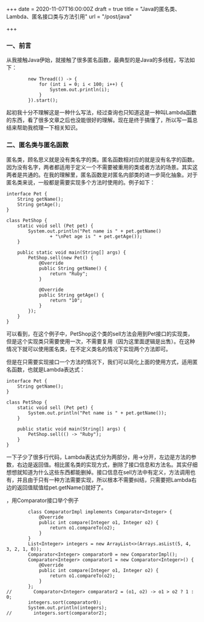 +++
date = 2020-11-07T16:00:00Z
draft = true
title = "Java的匿名类、Lambda、匿名接口类与方法引用"
url = "/post/java"

+++
### 一、前言

从我接触Java伊始，就接触了很多匿名函数，最典型的是Java的多线程，写法如下：

            new Thread(() -> {
                for (int i = 0; i < 100; i++) {
                    System.out.println(i);
                }
            }).start();

起初我十分不理解这是一种什么写法，经过查询也只知道这是一种叫Lambda函数的东西，看了很多文章之后也没能很好的理解。现在是终于搞懂了，所以写一篇总结来帮助我梳理一下相关知识。

### 二、匿名类与匿名函数

匿名类，顾名思义就是没有类名字的类。匿名函数相对应的就是没有名字的函数。因为没有名字，两者都适用于定义一个不需要被重用的类或者方法的场景。其实这两者是共通的。在我的理解里，匿名函数是对匿名内部类的进一步简化抽象。对于匿名类来说，一般都是需要实现多个方法时使用的。例子如下：

    interface Pet {
        String getName();
        String getAge();
    }
    
    class PetShop {
        static void sell (Pet pet) {
            System.out.println("Pet name is " + pet.getName()
                    + "\nPet age is " + pet.getAge());
        }
    
        public static void main(String[] args) {
            PetShop.sell(new Pet() {
                @Override
                public String getName() {
                    return "Ruby";
                }
    
                @Override
                public String getAge() {
                    return "10";
                }
            });
        }
    }

可以看到，在这个例子中，PetShop这个类的sell方法会用到Pet接口的实现类，但是这个实现类只需要使用一次，不需要复用（因为这里面逻辑是出售）。在这种情况下就可以使用匿名类，在不定义类名的情况下实现两个方法即可。

但是在只需要实现接口一个方法的情况下，我们可以简化上面的使用方式，适用匿名函数，也就是Lambda表达式：

    interface Pet {
        String getName();
    }
    
    class PetShop {
        static void sell (Pet pet) {
            System.out.println("Pet name is " + pet.getName());
        }
    
        public static void main(String[] args) {
            PetShop.sell(() -> "Ruby");
        }
    }

一下子少了很多行代码，Lambda表达式分为两部分，用->分开，左边是方法的参数，右边是返回值。相比匿名类的实现方式，删除了接口信息和方法名。其实仔细想想就知道为什么这些东西都能删掉。接口信息在sell方法中有定义，方法调用也有，并且由于只有一种方法需要实现，所以根本不需要纠结，只需要把Lambda右边的返回值赋值给pet.getName()就好了。

，用Comparator接口举个例子

            class ComparatorImpl implements Comparator<Integer> {
                @Override
                public int compare(Integer o1, Integer o2) {
                    return o1.compareTo(o2);
                }
            }
            List<Integer> integers = new ArrayList<>(Arrays.asList(5, 4, 3, 2, 1, 0));
            Comparator<Integer> comparator0 = new ComparatorImpl();
            Comparator<Integer> comparator1 = new Comparator<Integer>() {
                @Override
                public int compare(Integer o1, Integer o2) {
                    return o1.compareTo(o2);
                }
            };
    //        Comparator<Integer> comparator2 = (o1, o2) -> o1 > o2 ? 1 : 0;
            integers.sort(comparator0);
            System.out.println(integers);
    //        integers.sort(comparator2);